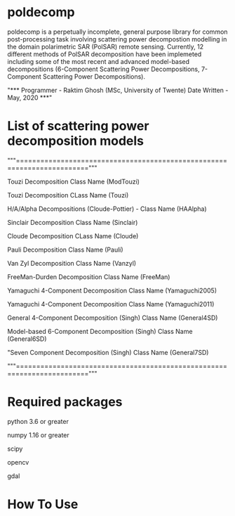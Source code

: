 # poldecomp

poldecomp is a perpetually incomplete, general purpose library for common post-processing task involving scattering power decompostion modelling in the domain polarimetric SAR (PolSAR) remote sensing. Currently, 12 different methods of PolSAR decomposition have been implemeted including some of the most recent and advanced model-based decompositions (6-Component Scattering Power Decompositions, 7-Component Scattering Power Decompositions).

"*** Programmer - Raktim Ghosh (MSc, University of Twente)  Date Written - May, 2020 ***"


# List of scattering power decomposition models

"""========================================================================"""

Touzi Decomposition                                                      Class Name (ModTouzi)          

Touzi Decomposition                                                      CLass Name (Touzi)             

H/A/Alpha Decompositions (Cloude-Pottier) -                              Class Name (HAAlpha)

Sinclair Decomposition                                                   Class Name (Sinclair)

Cloude Decomposition                                                     CLass Name (Cloude)

Pauli Decomposition                                                      Class Name (Pauli)

Van Zyl Decomposition                                                    Class Name (Vanzyl)

FreeMan-Durden Decomposition                                             Class Name (FreeMan)

Yamaguchi 4-Component Decomposition                                      Class Name (Yamaguchi2005)   

Yamaguchi 4-Component Decomposition                                      Class Name (Yamaguchi2011)

General 4-Component Decomposition (Singh)                                Class Name (General4SD)

Model-based 6-Component Decomposition (Singh)                            Class Name (General6SD)     

"Seven Component Decomposition (Singh)                                   Class Name (General7SD)

"""========================================================================"""
# Required packages 

python 3.6 or greater

numpy 1.16 or greater

scipy 

opencv

gdal

# How To Use

